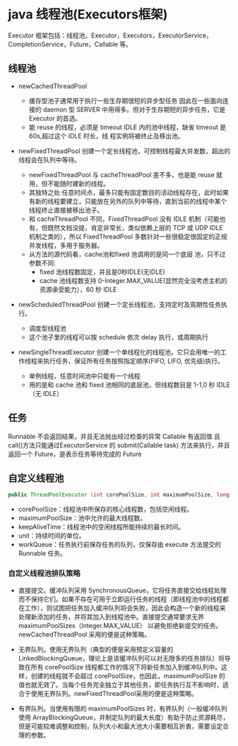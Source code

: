 # java 线程池(Executors框架)

Executor 框架包括：线程池，Executor，Executors，ExecutorService，CompletionService，Future，Callable 等。

## 线程池
  
* newCachedThreadPool
  + 缓存型池子通常用于执行一些生存期很短的异步型任务 因此在一些面向连接的 daemon 型 SERVER 中用得多。但对于生存期短的异步任务，它是 Executor 的首选。
  + 能 reuse 的线程，必须是 timeout IDLE 内的池中线程，缺省 timeout 是 60s,超过这个 IDLE 时长，线 程实例将被终止及移出池。

* newFixedThreadPool 创建一个定长线程池，可控制线程最大并发数，超出的线程会在队列中等待。
  + newFixedThreadPool 与 cacheThreadPool 差不多，也是能 reuse 就用，但不能随时建新的线程。
  + 其独特之处:任意时间点，最多只能有固定数目的活动线程存在，此时如果有新的线程要建立，只能放在另外的队列中等待，直到当前的线程中某个线程终止直接被移出池子。
  + 和 cacheThreadPool 不同，FixedThreadPool 没有 IDLE 机制（可能也有，但既然文档没提，肯定非常长，类似依赖上层的 TCP 或 UDP IDLE 机制之类的），所以 FixedThreadPool 多数针对一些很稳定很固定的正规并发线程，多用于服务器。
  + 从方法的源代码看，cache池和fixed 池调用的是同一个底层 池，只不过参数不同:
    - fixed 池线程数固定，并且是0秒IDLE(无IDLE)
    - cache 池线程数支持 0-Integer.MAX_VALUE(显然完全没考虑主机的资源承受能力），60 秒 IDLE
  
* newScheduledThreadPool 创建一个定长线程池，支持定时及周期性任务执行。
  + 调度型线程池
  + 这个池子里的线程可以按 schedule 依次 delay 执行，或周期执行
  
* newSingleThreadExecutor 创建一个单线程化的线程池，它只会用唯一的工作线程来执行任务，保证所有任务按照指定顺序(FIFO, LIFO, 优先级)执行。
  + 单例线程，任意时间池中只能有一个线程
  + 用的是和 cache 池和 fixed 池相同的底层池，但线程数目是 1-1,0 秒 IDLE（无 IDLE）

## 任务

Runnable 不会返回结果，并且无法抛出经过检查的异常
Callable 有返回值 且call()方法只能通过ExecutorService 的 submit(Callable task) 方法来执行，并且返回一个 Future，是表示任务等待完成的 Future

## 自定义线程池

``` java
public ThreadPoolExecutor (int corePoolSize, int maximumPoolSize, long         keepAliveTime, TimeUnit unit,BlockingQueue<Runnable> workQueue)
```

* corePoolSize：线程池中所保存的核心线程数，包括空闲线程。
* maximumPoolSize：池中允许的最大线程数。
* keepAliveTime：线程池中的空闲线程所能持续的最长时间。
* unit：持续时间的单位。
* workQueue：任务执行前保存任务的队列，仅保存由 execute 方法提交的 Runnable 任务。

### 自定义线程池排队策略

* 直接提交。缓冲队列采用 SynchronousQueue，它将任务直接交给线程处理而不保持它们。如果不存在可用于立即运行任务的线程（即线程池中的线程都在工作），则试图把任务加入缓冲队列将会失败，因此会构造一个新的线程来处理新添加的任务，并将其加入到线程池中。直接提交通常要求无界 maximumPoolSizes（Integer.MAX_VALUE） 以避免拒绝新提交的任务。newCachedThreadPool 采用的便是这种策略。

* 无界队列。使用无界队列（典型的便是采用预定义容量的 LinkedBlockingQueue，理论上是该缓冲队列可以对无限多的任务排队）将导致在所有 corePoolSize 线程都工作的情况下将新任务加入到缓冲队列中。这样，创建的线程就不会超过 corePoolSize，也因此，maximumPoolSize 的值也就无效了。当每个任务完全独立于其他任务，即任务执行互不影响时，适合于使用无界队列。newFixedThreadPool采用的便是这种策略。

* 有界队列。当使用有限的 maximumPoolSizes 时，有界队列（一般缓冲队列使用 ArrayBlockingQueue，并制定队列的最大长度）有助于防止资源耗尽，但是可能较难调整和控制，队列大小和最大池大小需要相互折衷，需要设定合理的参数。
